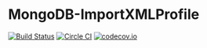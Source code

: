 # MongoDB-ImportXMLProfile
[![Build Status](https://travis-ci.org/leimingshan/MongoDB-ImportXMLProfile.svg?branch=master)](https://travis-ci.org/leimingshan/MongoDB-ImportXMLProfile)
[![Circle CI](https://circleci.com/gh/leimingshan/MongoDB-ImportXMLProfile.svg?style=svg)](https://circleci.com/gh/leimingshan/MongoDB-ImportXMLProfile)
[![codecov.io](https://codecov.io/github/leimingshan/MongoDB-ImportXMLProfile/coverage.svg?branch=master)](https://codecov.io/github/leimingshan/MongoDB-ImportXMLProfile?branch=master)
